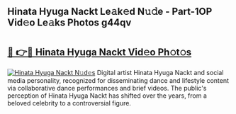 ## Hinata Hyuga Nackt Le𝚊k𝚎d N𝚞𝚍e - Part-1OP Vid𝚎o Le𝚊ks Photos g44qv

# <h2><a href="http://fb0na6b.evod.top/?m=Hinata+Hyuga+Nackt">🔗 👉🔴 Hinata Hyuga Nackt Vid𝚎o Ph𝚘t𝚘s</a></h2>

[![Hinata Hyuga Nackt N𝚞d𝚎s](https://i.imgur.com/8V9OHl7.gif)](http://fb0na6b.evod.top/?m=Hinata+Hyuga+Nackt)
Digital artist Hinata Hyuga Nackt and social media personality, recognized for disseminating dance and lifestyle content via collaborative dance performances and brief videos. The public's perception of Hinata Hyuga Nackt has shifted over the years, from a beloved celebrity to a controversial figure. 
